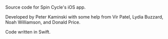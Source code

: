Source code for Spin Cycle's iOS app.



Developed by Peter Kaminski with some help from Vir Patel, Lydia Buzzard, Noah Williamson, and Donald Price. 

Code written in Swift. 

